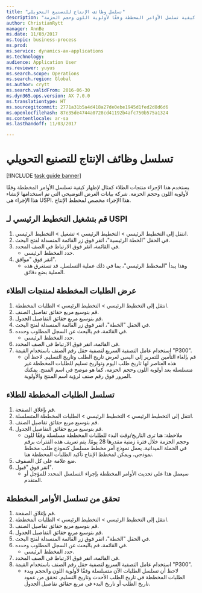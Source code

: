 ```yaml
--- 
title: "تسلسل وظائف الإنتاج للتصنيع التحويلي"
description: "يستخدم هذا الإجراء منتجات الطلاء كمثال لإظهار كيفية تسلسل الأوامر المخططة وفقًا لأولوية اللون وحجم الحزمة."
author: ChristianRytt
manager: AnnBe
ms.date: 11/03/2017
ms.topic: business-process
ms.prod: 
ms.service: dynamics-ax-applications
ms.technology: 
audience: Application User
ms.reviewer: yuyus
ms.search.scope: Operations
ms.search.region: Global
ms.author: crytt
ms.search.validFrom: 2016-06-30
ms.dyn365.ops.version: AX 7.0.0
ms.translationtype: HT
ms.sourcegitcommit: 2771a31b5a4d418a27de0ebe1945d1fed2d8d6d6
ms.openlocfilehash: 87e35de4744a0728cd41192b4afc750b575a1324
ms.contentlocale: ar-sa
ms.lasthandoff: 11/03/2017

---
```

# <a name="sequence-production-jobs-for-process-manufacturing"></a>تسلسل وظائف الإنتاج للتصنيع التحويلي

[!INCLUDE [task guide banner](../../includes/task-guide-banner.md)]

يستخدم هذا الإجراء منتجات الطلاء كمثال لإظهار كيفية تسلسل الأوامر المخططة وفقًا لأولوية اللون وحجم الحزمة. شركة بيانات العرض التوضيحي التي تم استخدامها لإنشاء هذا الإجراء هي USPI. هذا الإجراء مخصص لمخطط الإنتاج‬.


## <a name="run-master-planning-for-uspi"></a>قم بتشغيل التخطيط الرئيسي لـ USPI
1. انتقل إلى التخطيط الرئيسي > التخطيط الرئيسي > تشغيل > التخطيط الرئيسي.
2. في الحقل "الخطة الرئيسية‬"، انقر فوق زر القائمة المنسدلة لفتح البحث.
3. في القائمة، انقر فوق الارتباط في الصف المحدد.
    * حدد المخطط الرئيسي.  
4. انقر فوق "موافق".
    * وهذا يبدأ "المخطط الرئيسي"، بما في ذلك عملية التسلسل. قد تستغرق هذه العملية بضع دقائق.  

## <a name="view-planned-orders-for-the-paint-products"></a>عرض الطلبات المخططة لمنتجات الطلاء
1. انتقل إلى التخطيط الرئيسي > التخطيط الرئيسي > الطلبات المخططة.
2. قم بتوسيع مربع حقائق تفاصيل الصنف.
3. قم بتوسيع مربع حقائق التفاصيل الجدول.
4. في الحقل "الخطة"، انقر فوق زر القائمة المنسدلة لفتح البحث.
5. في القائمة، قم بالبحث عن السجل المطلوب وحدده.
    * حدد المخطط الرئيسي.  
6. في القائمة، انقر فوق الارتباط في الصف المحدد.
7. استخدام عامل التصفية السريع لتصفية حقل رقم الصنف باستخدام القيمة "P300".
    * قم بإلغاء التأمين للتمرير إلى اليمين لعرض تاريخ الطلب وتاريخ التسليم. لاحظ أن هذه العناصر لها تاريخ طلب اليوم وتواريخ تسليم للطلبات المخططة غير متسلسلة بعد أولوية اللون وحجم الحزمة، كما هو موضح في اسم المنتج. يمكنك المرور فوق رقم صنف لرؤية اسم المنتج والأولوية.  

## <a name="sequence-planned-orders-for-paint"></a>تسلسل الطلبات المخططة للطلاء
1. قم بإغلاق الصفحة.
2. انتقل إلى التخطيط الرئيسي > التخطيط الرئيسي > الطلبات المخططة المتسلسلة.
3. قم بتوسيع مربع حقائق تفاصيل الصنف.
4. قم بتوسيع مربع حقائق التفاصيل الجدول.
    * ملاحظة: هنا ترى التاريخ/وقت البدء للطلبات المخططة مسلسلة وفقًا للون وحجم الحزمة خلال فترة زمنية مقدرها 28 يومًا. يتم تعريف هذه الفترات برقم في الحملة الميدانية. يعمل نموذج أمر مخطط مسلسل كنموذج طلب مخطط نموذجي، ويمكن لمخطط الإنتاج تأكيد الطلبات المخططة هنا.  
5. ضع علامة على كل الصفوف.
6. انقر فوق "قبول".
    * سيعمل هذا على تحديث الأوامر المخططة بإجراء التسلسل المحدد للمؤجل أو المتقدم.  

## <a name="verify-the-sequence-of-the-planned-orders"></a>تحقق من تسلسل الأوامر المخططة
1. قم بإغلاق الصفحة.
2. انتقل إلى التخطيط الرئيسي > التخطيط الرئيسي > الطلبات المخططة.
3. قم بتوسيع مربع حقائق تفاصيل الصنف.
4. قم بتوسيع مربع حقائق التفاصيل الجدول.
5. في الحقل "الخطة"، انقر فوق زر القائمة المنسدلة لفتح البحث.
6. في القائمة، قم بالبحث عن السجل المطلوب وحدده.
    * حدد المخطط الرئيسي.  
7. في القائمة، انقر فوق الارتباط في الصف المحدد.
8. استخدام عامل التصفية السريع لتصفية حقل رقم الصنف باستخدام القيمة "P300".
    * لاحظ أن تسلسل الطلبات الآن متسلسلة وفقًا لأولوية اللون والحجم وبدء الطلبات المخططة في تاريخ الطلب الأحدث وتاريخ التسليم. تحقق من عمود تاريخ الطلب أو تاريخ البدء في مربع حقائق تفاصيل الجدول.  


